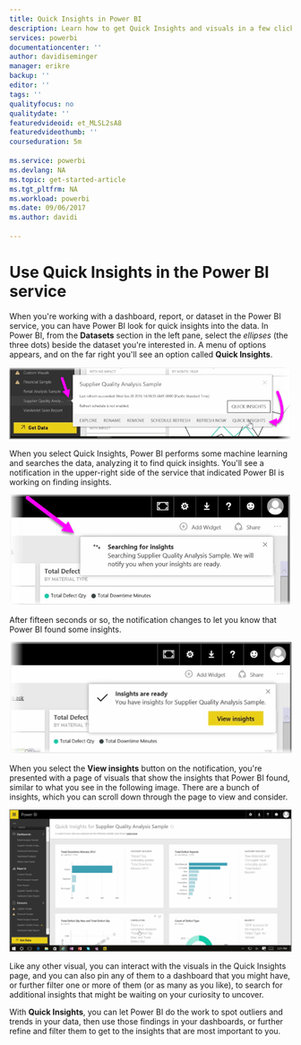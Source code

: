 ```yaml
---
title: Quick Insights in Power BI
description: Learn how to get Quick Insights and visuals in a few clicks
services: powerbi
documentationcenter: ''
author: davidiseminger
manager: erikre
backup: ''
editor: ''
tags: ''
qualityfocus: no
qualitydate: ''
featuredvideoid: et_MLSL2sA8
featuredvideothumb: ''
courseduration: 5m

ms.service: powerbi
ms.devlang: NA
ms.topic: get-started-article
ms.tgt_pltfrm: NA
ms.workload: powerbi
ms.date: 09/06/2017
ms.author: davidi

---
```

# Use Quick Insights in the Power BI service
When you're working with a dashboard, report, or dataset in the Power BI service, you can have Power BI look for quick insights into the data. In Power BI, from the **Datasets** section in the left pane, select the *ellipses* (the three dots) beside the dataset you're interested in. A menu of options appears, and on the far right you'll see an option called **Quick Insights**.

![](media/powerbi-learning-4-1a-quick-insights/4-1a_1.png)

When you select Quick Insights, Power BI performs some machine learning and searches the data, analyzing it to find quick insights. You'll see a notification in the upper-right side of the service that indicated Power BI is working on finding insights.

![](media/powerbi-learning-4-1a-quick-insights/4-1a_2.png)

After fifteen seconds or so, the notification changes to let you know that Power BI found some insights.

![](media/powerbi-learning-4-1a-quick-insights/4-1a_3.png)

When you select the **View insights** button on the notification, you're presented with a page of visuals that show the insights that Power BI found, similar to what you see in the following image. There are a bunch of insights, which you can scroll down through the page to view and consider.

![](media/powerbi-learning-4-1a-quick-insights/4-1a_4.png)

Like any other visual, you can interact with the visuals in the Quick Insights page, and you can also pin any of them to a dashboard that you might have, or further filter one or more of them (or as many as you like), to search for additional insights that might be waiting on your curiosity to uncover.

With **Quick Insights**, you can let Power BI do the work to spot outliers and trends in your data, then use those findings in your dashboards, or further refine and filter them to get to the insights that are most important to you.

